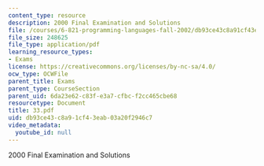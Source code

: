 ```yaml
---
content_type: resource
description: 2000 Final Examination and Solutions
file: /courses/6-821-programming-languages-fall-2002/db93ce43c8a91cf43eab03a20f2946c7_33.pdf
file_size: 248625
file_type: application/pdf
learning_resource_types:
- Exams
license: https://creativecommons.org/licenses/by-nc-sa/4.0/
ocw_type: OCWFile
parent_title: Exams
parent_type: CourseSection
parent_uid: 6da23e62-c83f-e3a7-cfbc-f2cc465cbe68
resourcetype: Document
title: 33.pdf
uid: db93ce43-c8a9-1cf4-3eab-03a20f2946c7
video_metadata:
  youtube_id: null
---
```

2000 Final Examination and Solutions